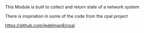 This Module is built to collect and return state of a network system

There is inspriation in some of the code from the cpal project 

https://github.com/jedelman8/cpal
